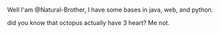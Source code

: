 Well I'am @Natural-Brother, I have some bases in java, web, and python.

did you know that octopus actually have 3 heart? Me not.
